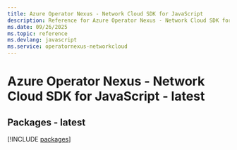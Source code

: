 ```yaml
---
title: Azure Operator Nexus - Network Cloud SDK for JavaScript
description: Reference for Azure Operator Nexus - Network Cloud SDK for JavaScript
ms.date: 09/26/2025
ms.topic: reference
ms.devlang: javascript
ms.service: operatornexus-networkcloud
---
```

# Azure Operator Nexus - Network Cloud SDK for JavaScript - latest
## Packages - latest
[!INCLUDE [packages](operator-nexus---network-cloud-index.md)]